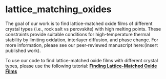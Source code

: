 # lattice_matching_oxides

The goal of our work is to find lattice-matched oxide films of different crystal types (i.e., rock salt vs perovskite) with high melting points. These constraints provide suitable conditions for high-temperature thermal stability by limiting oxidation, interlayer diffusion, and phase change. For more information, please see our peer-reviewed manuscript here:(insert published work). 


To use our code to find lattice-matched oxide films with different crystal types, please use the following tutorial: [**Finding Lattice-Matched Oxide Films**](find_new_films.ipynb)<br/>
